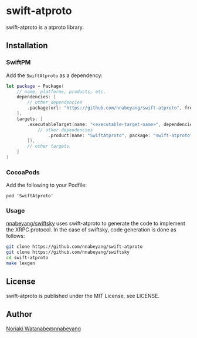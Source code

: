 # swift-atproto

swift-atproto is a atproto library.

## Installation

### SwiftPM

Add the `SwiftAtproto` as a dependency:

```swift
let package = Package(
    // name, platforms, products, etc.
    dependencies: [
        // other dependencies
        .package(url: "https://github.com/nnabeyang/swift-atproto", from: "0.1.1"),
    ],
    targets: [
        .executableTarget(name: "<executable-target-name>", dependencies: [
            // other dependencies
                .product(name: "SwiftAtproto", package: "swift-atproto"),
        ]),
        // other targets
    ]
)
```

### CocoaPods

Add the following to your Podfile:

```terminal
pod 'SwiftAtproto'
```

### Usage

[nnabeyang/swiftsky](https://github.com/nnabeyang/swiftsky) uses swift-atproto to generate the code to implement the XRPC protocol.
In the case of swiftsky, code generation is done as follows:
```bash
git clone https://github.com/nnabeyang/swift-atproto
git clone https://github.com/nnabeyang/swiftsky
cd swift-atproto
make lexgen
```

## License

swift-atproto is published under the MIT License, see LICENSE.

## Author
[Noriaki Watanabe@nnabeyang](https://bsky.app/profile/nnabeyang.bsky.social)
